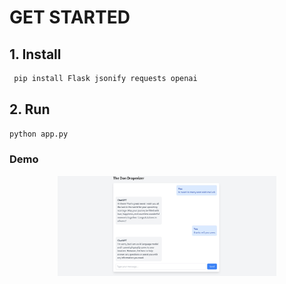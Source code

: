 # GET STARTED 
## 1. Install
```bash
 pip install Flask jsonify requests openai
```
## 2. Run
```bash
python app.py
```

### Demo
 <p align="center">
  <img src="./static/Pasted image.png" width="350" title="hover text">
</p>
